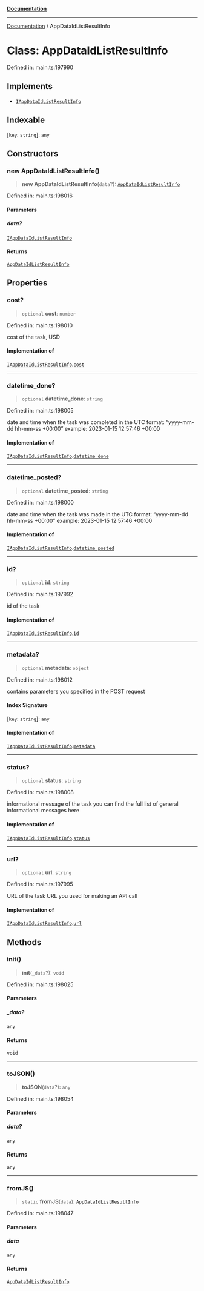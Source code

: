 [**Documentation**](../README.md)

***

[Documentation](../README.md) / AppDataIdListResultInfo

# Class: AppDataIdListResultInfo

Defined in: main.ts:197990

## Implements

- [`IAppDataIdListResultInfo`](../interfaces/IAppDataIdListResultInfo.md)

## Indexable

\[`key`: `string`\]: `any`

## Constructors

### new AppDataIdListResultInfo()

> **new AppDataIdListResultInfo**(`data`?): [`AppDataIdListResultInfo`](AppDataIdListResultInfo.md)

Defined in: main.ts:198016

#### Parameters

##### data?

[`IAppDataIdListResultInfo`](../interfaces/IAppDataIdListResultInfo.md)

#### Returns

[`AppDataIdListResultInfo`](AppDataIdListResultInfo.md)

## Properties

### cost?

> `optional` **cost**: `number`

Defined in: main.ts:198010

cost of the task, USD

#### Implementation of

[`IAppDataIdListResultInfo`](../interfaces/IAppDataIdListResultInfo.md).[`cost`](../interfaces/IAppDataIdListResultInfo.md#cost)

***

### datetime\_done?

> `optional` **datetime\_done**: `string`

Defined in: main.ts:198005

date and time when the task was completed
in the UTC format: “yyyy-mm-dd hh-mm-ss +00:00”
example:
2023-01-15 12:57:46 +00:00

#### Implementation of

[`IAppDataIdListResultInfo`](../interfaces/IAppDataIdListResultInfo.md).[`datetime_done`](../interfaces/IAppDataIdListResultInfo.md#datetime_done)

***

### datetime\_posted?

> `optional` **datetime\_posted**: `string`

Defined in: main.ts:198000

date and time when the task was made
in the UTC format: “yyyy-mm-dd hh-mm-ss +00:00”
example:
2023-01-15 12:57:46 +00:00

#### Implementation of

[`IAppDataIdListResultInfo`](../interfaces/IAppDataIdListResultInfo.md).[`datetime_posted`](../interfaces/IAppDataIdListResultInfo.md#datetime_posted)

***

### id?

> `optional` **id**: `string`

Defined in: main.ts:197992

id of the task

#### Implementation of

[`IAppDataIdListResultInfo`](../interfaces/IAppDataIdListResultInfo.md).[`id`](../interfaces/IAppDataIdListResultInfo.md#id)

***

### metadata?

> `optional` **metadata**: `object`

Defined in: main.ts:198012

contains parameters you specified in the POST request

#### Index Signature

\[`key`: `string`\]: `any`

#### Implementation of

[`IAppDataIdListResultInfo`](../interfaces/IAppDataIdListResultInfo.md).[`metadata`](../interfaces/IAppDataIdListResultInfo.md#metadata)

***

### status?

> `optional` **status**: `string`

Defined in: main.ts:198008

informational message of the task
you can find the full list of general informational messages here

#### Implementation of

[`IAppDataIdListResultInfo`](../interfaces/IAppDataIdListResultInfo.md).[`status`](../interfaces/IAppDataIdListResultInfo.md#status)

***

### url?

> `optional` **url**: `string`

Defined in: main.ts:197995

URL of the task
URL you used for making an API call

#### Implementation of

[`IAppDataIdListResultInfo`](../interfaces/IAppDataIdListResultInfo.md).[`url`](../interfaces/IAppDataIdListResultInfo.md#url)

## Methods

### init()

> **init**(`_data`?): `void`

Defined in: main.ts:198025

#### Parameters

##### \_data?

`any`

#### Returns

`void`

***

### toJSON()

> **toJSON**(`data`?): `any`

Defined in: main.ts:198054

#### Parameters

##### data?

`any`

#### Returns

`any`

***

### fromJS()

> `static` **fromJS**(`data`): [`AppDataIdListResultInfo`](AppDataIdListResultInfo.md)

Defined in: main.ts:198047

#### Parameters

##### data

`any`

#### Returns

[`AppDataIdListResultInfo`](AppDataIdListResultInfo.md)
